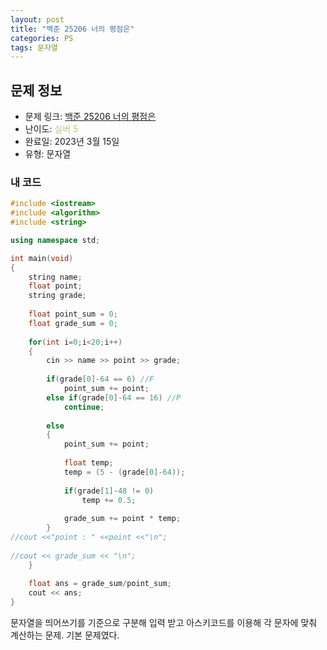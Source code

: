 ```yaml
---
layout: post
title: "백준 25206 너의 평점은"
categories: PS
tags: 문자열
---
```


## 문제 정보
- 문제 링크: [백준 25206 너의 평점은](https://www.acmicpc.net/problem/25206)
- 난이도: <span style="color:#B5C78A">실버 5</span>
- 완료일: 2023년 3월 15일
- 유형: 문자열

### 내 코드

```C++
#include <iostream>
#include <algorithm>
#include <string>

using namespace std;

int main(void)
{
	string name;
	float point;
	string grade;
	
	float point_sum = 0;
	float grade_sum = 0;
	
	for(int i=0;i<20;i++)
	{
		cin >> name >> point >> grade;
		
		if(grade[0]-64 == 6) //F
			point_sum += point;
		else if(grade[0]-64 == 16) //P
			continue;
		
		else
		{
			point_sum += point;
			
			float temp;
			temp = (5 - (grade[0]-64));
			
			if(grade[1]-48 != 0)
				temp += 0.5;
			
			grade_sum += point * temp; 
		}
//cout <<"point : " <<point <<"\n";
		
//cout << grade_sum << "\n";
	}	
	
	float ans = grade_sum/point_sum;
	cout << ans;
}
```

문자열을 띄어쓰기를 기준으로 구분해 입력 받고 아스키코드를 이용해 각 문자에 맞춰 계산하는 문제. 기본 문제였다.
